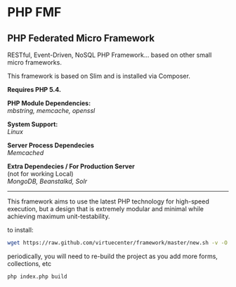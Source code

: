 # PHP FMF

## PHP Federated Micro Framework

RESTful, Event-Driven, NoSQL PHP Framework... based on other small micro frameworks.

This framework is based on Slim and is installed via Composer.  

**Requires PHP 5.4.**  

**PHP Module Dependencies:**  
*mbstring, memcache, openssl*

**System Support:**  
*Linux*

**Server Process Dependecies**  
*Memcached*

**Extra Dependecies / For Production Server**   
(not for working Local)  
*MongoDB, Beanstalkd, Solr*

- - -

This framework aims to use the latest PHP technology for high-speed execution, but a design that is extremely modular and minimal while achieving maximum unit-testability.

to install:

```bash
wget https://raw.github.com/virtuecenter/framework/master/new.sh -v -O new.sh && chmod +x ./new.sh && ./new.sh projectFolderName; rm -rf new.sh
```

periodically, you will need to re-build the project as you add more forms, collections, etc
```bash
php index.php build
```
